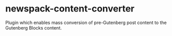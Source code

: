 # newspack-content-converter
Plugin which enables mass conversion of pre-Gutenberg post content to the Gutenberg Blocks content.

